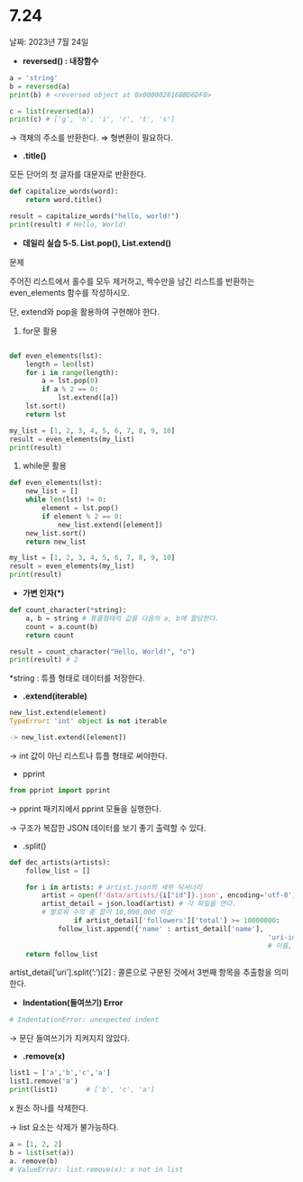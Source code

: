 # 7.24

날짜: 2023년 7월 24일

- **reversed() : 내장함수**

```python
a = 'string'
b = reversed(a)
print(b) # <reversed object at 0x000002816BBD6DF0>

c = list(reversed(a))
print(c) # ['g', 'n', 'i', 'r', 't', 's']
```

→ 객체의 주소를 반환한다. ⇒  형변환이 필요하다.

- **.title()**

모든 단어의 첫 글자를 대문자로 반환한다.

```python
def capitalize_words(word):
    return word.title()

result = capitalize_words("hello, world!")
print(result) # Hello, World!
```

- **데일리 실습 5-5. List.pop(), List.extend()**

문제

주어진 리스트에서 홀수를 모두 제거하고, 짝수만을 남긴 리스트를 반환하는 even_elements 함수를 작성하시오.

단, extend와 pop을 활용하여 구현해야 한다.

1. for문 활용

```python

def even_elements(lst):
    length = len(lst)
    for i in range(length):
        a = lst.pop(0)
        if a % 2 == 0:
            lst.extend([a])
    lst.sort()
    return lst

my_list = [1, 2, 3, 4, 5, 6, 7, 8, 9, 10]
result = even_elements(my_list)
print(result)
```

1. while문 활용

```python
def even_elements(lst):
    new_list = []
    while len(lst) != 0:
        element = lst.pop()
        if element % 2 == 0:
            new_list.extend([element])
    new_list.sort()
    return new_list

my_list = [1, 2, 3, 4, 5, 6, 7, 8, 9, 10]
result = even_elements(my_list)
print(result)
```

- **가변 인자(*)**

```python
def count_character(*string):
    a, b = string # 튜플형태의 값을 다음의 a, b에 할당한다.
    count = a.count(b)
    return count

result = count_character("Hello, World!", "o")
print(result) # 2
```

*string : 튜플 형태로 데이터를 저장한다.

- **.extend(iterable)**

```python
new_list.extend(element)
TypeError: 'int' object is not iterable

-> new_list.extend([element])
```

→ int 값이 아닌 리스트나 튜플 형태로 써야한다.

- pprint

```python
from pprint import pprint
```

→ pprint 패키지에서 pprint 모듈을 실행한다.

→ 구조가 복잡한 JSON 데이터를 보기 좋기 출력할 수 있다.

- .split()

```python
def dec_artists(artists):
    follow_list = []

    for i in artists: # artist.json의 세부 딕셔너리
        artist = open(f'data/artists/{i["id"]}.json', encoding='utf-8')
        artist_detail = json.load(artist) # 각 파일을 연다.
        # 팔로워 수의 총 합이 10,000,000 이상
				if artist_detail['followers']['total'] >= 10000000: 
            follow_list.append({'name' : artist_detail['name'], 
																'uri-id' : artist_detail['uri'].split(':')[2]}) 
																# 이름, uri 값 중 두번째 세미콜론 뒤의 값 추출
    return follow_list
```

artist_detail[’uri’].split(’:’)[2] : 콜론으로 구분된 것에서 3번째 항목을 추출함을 의미한다.

- **Indentation(들여쓰기) Error**

```python
# IndentationError: unexpected indent
```

→ 문단 들여쓰기가 지켜지지 않았다.

- **.remove(x)**

```python
list1 = ['a','b','c','a']
list1.remove('a')  
print(list1)       # ['b', 'c', 'a']
```

x 원소 하나를 삭제한다.

→ list 요소는 삭제가 불가능하다.

```python
a = [1, 2, 2]
b = list(set(a))
a. remove(b)
# ValueError: list.remove(x): x not in list
```